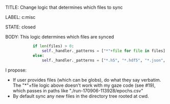 TITLE:
Change logic that determines which files to sync

LABEL:
c:misc

STATE:
closed

BODY:
This logic determines which files are synced

```python
            if len(files) > 0:
                self._handler._patterns = ["*"+file for file in files]
            else:
                self._handler._patterns = ["*.h5", "*.hdf5", "*.json", "*.meta", "*checkpoint*"]
```

I propose:
- If user provides files (which can be globs), do what they say verbatim. The "*"+file logic above doesn't work with my gaze code (see #19), which passes in paths like "./run-170906-113928/epochs.csv"
- By default sync any new files in the directory tree rooted at cwd.

